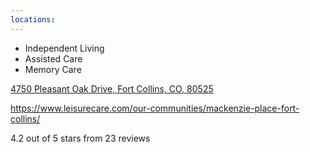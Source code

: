 ```yaml
---
locations: 
---
```

- Independent Living
- Assisted Care
- Memory Care

[4750 Pleasant Oak Drive, Fort Collins, CO, 80525](geo:40.52044908012282,-105.04961903406368)

https://www.leisurecare.com/our-communities/mackenzie-place-fort-collins/

4.2 out of 5 stars from 23 reviews
